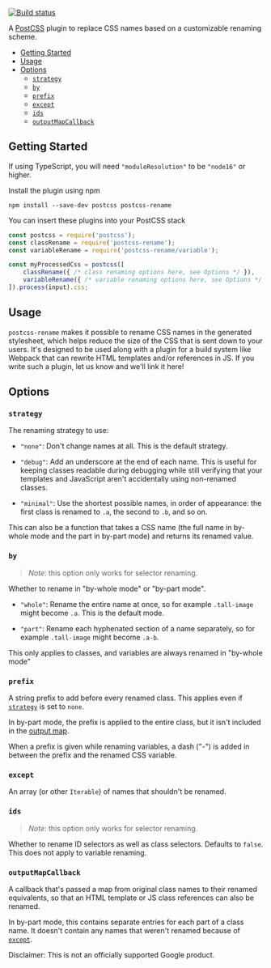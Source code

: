 [![Build status](https://github.com/google/postcss-rename/actions/workflows/ci.yml/badge.svg)](https://github.com/google/postcss-rename/actions)

A [PostCSS](https://github.com/postcss/postcss) plugin to replace CSS names
based on a customizable renaming scheme.

* [Getting Started](#getting-started)
* [Usage](#usage)
* [Options](#options)
  * [`strategy`](#strategy)
  * [`by`](#by)
  * [`prefix`](#prefix)
  * [`except`](#except)
  * [`ids`](#ids)
  * [`outputMapCallback`](#outputMapCallback)

## Getting Started
If using TypeScript, you will need `"moduleResolution"` to be `"node16"` or
higher.

Install the plugin using npm

```
npm install --save-dev postcss postcss-rename
```

You can insert these plugins into your PostCSS stack

```cjs
const postcss = require('postcss');
const classRename = require('postcss-rename');
const variableRename = require('postcss-rename/variable');

const myProcessedCss = postcss([
    classRename({ /* class renaming options here, see Options */ }),
    variableRename({ /* variable renaming options here, see Options */ }),
]).process(input).css;
```


## Usage

`postcss-rename` makes it possible to rename CSS names in the generated
stylesheet, which helps reduce the size of the CSS that is sent down to your
users. It's designed to be used along with a plugin for a build system like
Webpack that can rewrite HTML templates and/or references in JS. If you write
such a plugin, let us know and we'll link it here!

## Options

### `strategy`

The renaming strategy to use:

* `"none"`: Don't change names at all. This is the default strategy.

* `"debug"`: Add an underscore at the end of each name. This is useful for
  keeping classes readable during debugging while still verifying that your
  templates and JavaScript aren't accidentally using non-renamed classes.

* `"minimal"`: Use the shortest possible names, in order of appearance: the
  first class is renamed to `.a`, the second to `.b`, and so on.

This can also be a function that takes a CSS name (the full name in by-whole
mode and the part in by-part mode) and returns its renamed value.

### `by`

> *Note*: this option only works for selector renaming.

Whether to rename in "by-whole mode" or "by-part mode".

* `"whole"`: Rename the entire name at once, so for example `.tall-image` might
  become `.a`. This is the default mode.

* `"part"`: Rename each hyphenated section of a name separately, so for example
  `.tall-image` might become `.a-b`.

This only applies to classes, and variables are always renamed in "by-whole
mode"

### `prefix`

A string prefix to add before every renamed class. This applies even if
[`strategy`](#strategy) is set to `none`.

In by-part mode, the prefix is applied to the entire class, but it isn't
included in the [output map](#outputMapCallback).

When a prefix is given while renaming variables, a dash ("-") is added in
between the prefix and the renamed CSS variable.

### `except`

An array (or other `Iterable`) of names that shouldn't be renamed.

### `ids`

> *Note*: this option only works for selector renaming.

Whether to rename ID selectors as well as class selectors. Defaults to `false`.
This does not apply to variable renaming.

### `outputMapCallback`

A callback that's passed a map from original class names to their renamed
equivalents, so that an HTML template or JS class references can also be
renamed.

In by-part mode, this contains separate entries for each part of a class name.
It doesn't contain any names that weren't renamed because of
[`except`](#except).

Disclaimer: This is not an officially supported Google product.
